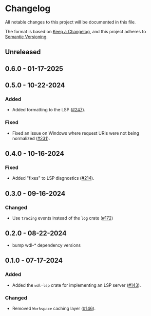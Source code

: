 # Changelog

All notable changes to this project will be documented in this file.

The format is based on [Keep a Changelog](https://keepachangelog.com/en/1.1.0/),
and this project adheres to [Semantic Versioning](https://semver.org/spec/v2.0.0.html).

## Unreleased

## 0.6.0 - 01-17-2025

## 0.5.0 - 10-22-2024

### Added

* Added formatting to the LSP ([#247](https://github.com/stjude-rust-labs/wdl/pull/247)).

### Fixed

* Fixed an issue on Windows where request URIs were not being normalized ([#231](https://github.com/stjude-rust-labs/wdl/pull/231)).

## 0.4.0 - 10-16-2024

### Fixed

* Added "fixes" to LSP diagnostics ([#214](https://github.com/stjude-rust-labs/wdl/pull/214)).

## 0.3.0 - 09-16-2024

### Changed
* Use `tracing` events instead of the `log` crate ([#172](https://github.com/stjude-rust-labs/wdl/pull/172))

## 0.2.0 - 08-22-2024

* bump wdl-* dependency versions

## 0.1.0 - 07-17-2024

### Added

* Added the `wdl-lsp` crate for implementing an LSP server ([#143](https://github.com/stjude-rust-labs/wdl/pull/143)).

### Changed

* Removed `Workspace` caching layer ([#146](https://github.com/stjude-rust-labs/wdl/pull/146)).
